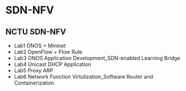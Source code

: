# SDN-NFV
## NCTU SDN-NFV
* Lab1 ONOS + Mininet
* Lab2 OpenFlow + Flow Rule
* Lab3 ONOS Application Development_SDN-enabled Learning Bridge
* Lab4 Unicast DHCP Application
* Lab5 Proxy ARP
* Lab6 Network Function Virtulization_Software Router and Containerization
